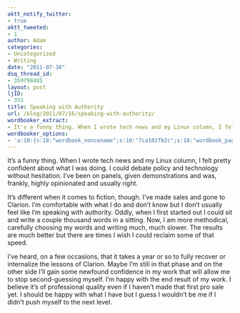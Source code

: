 ```yaml
---
aktt_notify_twitter:
- true
aktt_tweeted:
- 1
author: Adam
categories:
- Uncategorized
- Writing
date: "2011-07-16"
dsq_thread_id:
- 359798485
layout: post
ljID:
- 355
title: Speaking with Authority
url: /blog/2011/07/16/speaking-with-authority/
wordbooker_extract:
- It's a funny thing. When I wrote tech news and my Linux column, I felt pretty confident about what I was doing. I could debate policy and technology without hesitation. I've been on panels, given demonstrations and was, frankly, highly opinionated and  ...
wordbooker_options:
- 'a:10:{s:18:"wordbook_noncename";s:10:"7ca102fb2c";s:18:"wordbook_page_post";s:4:"-100";s:18:"wordbook_orandpage";s:1:"2";s:23:"wordbook_default_author";s:1:"1";s:23:"wordbook_extract_length";s:3:"256";s:19:"wordbook_actionlink";s:3:"300";s:26:"wordbooker_publish_default";s:2:"on";s:18:"wordbook_attribute";s:30:"Wrote a new post on their blog";s:29:"wordbooker_status_update_text";s:35:": New blog post :  %title% - %link%";s:17:"wordbook_new_post";s:1:"1";}'
---
```

It&#8217;s a funny thing. When I wrote tech news and my Linux column, I felt pretty confident about what I was doing. I could debate policy and technology without hesitation. I&#8217;ve been on panels, given demonstrations and was, frankly, highly opinionated and usually right.

It&#8217;s different when it comes to fiction, though. I&#8217;ve made sales and gone to Clarion. I&#8217;m comfortable with what I do and don&#8217;t know but I don&#8217;t usually feel like I&#8217;m speaking with authority. Oddly, when I first started out I could sit and write a couple thousand words in a sitting. Now, I am more methodical, carefully choosing my words and writing much, much slower. The results are much better but there are times I wish I could reclaim some of that speed.

I&#8217;ve heard, on a few occasions, that it takes a year or so to fully recover or internalize the lessons of Clarion. Maybe I&#8217;m still in that phase and on the other side I&#8217;ll gain some newfound confidence in my work that will allow me to stop second-guessing myself. I&#8217;m happy with the end result of my work. I believe it&#8217;s of professional quality even if I haven&#8217;t made that first pro sale yet. I should be happy with what I have but I guess I wouldn&#8217;t be me if I didn&#8217;t push myself to the next level.
